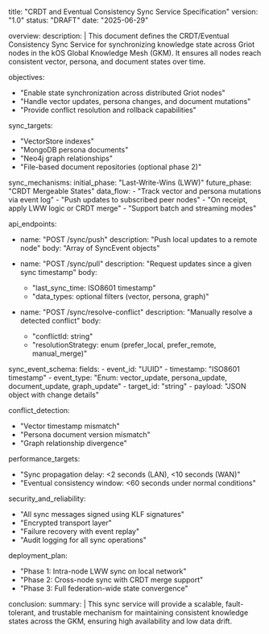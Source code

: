 title: "CRDT and Eventual Consistency Sync Service Specification"
version: "1.0"
status: "DRAFT"
date: "2025-06-29"

overview:
  description: |
    This document defines the CRDT/Eventual Consistency Sync Service for synchronizing knowledge state across Griot nodes in the kOS Global Knowledge Mesh (GKM). It ensures all nodes reach consistent vector, persona, and document states over time.

objectives:
  - "Enable state synchronization across distributed Griot nodes"
  - "Handle vector updates, persona changes, and document mutations"
  - "Provide conflict resolution and rollback capabilities"

sync_targets:
  - "VectorStore indexes"
  - "MongoDB persona documents"
  - "Neo4j graph relationships"
  - "File-based document repositories (optional phase 2)"

sync_mechanisms:
  initial_phase: "Last-Write-Wins (LWW)"
  future_phase: "CRDT Mergeable States"
  data_flow:
    - "Track vector and persona mutations via event log"
    - "Push updates to subscribed peer nodes"
    - "On receipt, apply LWW logic or CRDT merge"
    - "Support batch and streaming modes"

api_endpoints:
  - name: "POST /sync/push"
    description: "Push local updates to a remote node"
    body: "Array of SyncEvent objects"

  - name: "POST /sync/pull"
    description: "Request updates since a given sync timestamp"
    body:
      - "last_sync_time: ISO8601 timestamp"
      - "data_types: optional filters (vector, persona, graph)"

  - name: "POST /sync/resolve-conflict"
    description: "Manually resolve a detected conflict"
    body:
      - "conflictId: string"
      - "resolutionStrategy: enum (prefer_local, prefer_remote, manual_merge)"

sync_event_schema:
  fields:
    - event_id: "UUID"
    - timestamp: "ISO8601 timestamp"
    - event_type: "Enum: vector_update, persona_update, document_update, graph_update"
    - target_id: "string"
    - payload: "JSON object with change details"

conflict_detection:
  - "Vector timestamp mismatch"
  - "Persona document version mismatch"
  - "Graph relationship divergence"

performance_targets:
  - "Sync propagation delay: <2 seconds (LAN), <10 seconds (WAN)"
  - "Eventual consistency window: <60 seconds under normal conditions"

security_and_reliability:
  - "All sync messages signed using KLF signatures"
  - "Encrypted transport layer"
  - "Failure recovery with event replay"
  - "Audit logging for all sync operations"

deployment_plan:
  - "Phase 1: Intra-node LWW sync on local network"
  - "Phase 2: Cross-node sync with CRDT merge support"
  - "Phase 3: Full federation-wide state convergence"

conclusion:
  summary: |
    This sync service will provide a scalable, fault-tolerant, and trustable mechanism for maintaining consistent knowledge states across the GKM, ensuring high availability and low data drift.

